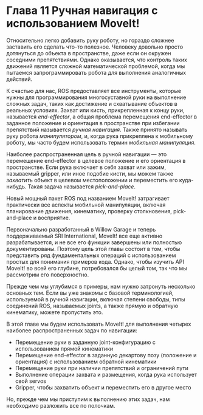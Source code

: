 # Глава 11 Ручная навигация с использованием MoveIt!

Относительно легко добавить руку роботу, но гораздо сложнее заставить его сделать что-то полезное. Человеку довольно просто дотянуться до объекта в пространстве, даже если он окружен соседними препятствиями. Однако оказывается, что контроль таких движений является сложной математической проблемой, когда мы пытаемся запрограммировать робота для выполнения аналогичных действий.

К счастью для нас, ROS предоставляет все инструменты, которые нужны для программирования многосуставной руки на выполнение сложных задач, таких как достижение и схватывание объектов в реальных условиях. Захват или кисть, прикрепленная к концу руки, называется _end-effector_, а общая проблема перемещения end-effector в заданное положение и ориентация в пространстве при избегании препятствий называется _ручная навигация_. Также принято называть руку робота _манипулятором_, и, когда рука прикреплена к мобильному роботу, мы часто будем использовать термин _мобильная манипуляция_.

Наиболее распространенная цель в ручной навигации — это перемещение end-effector в целевое положение и его ориентация в пространстве. Если рука включает в себя захват или зажим, называемый gripper, или иное подобие кисти, мы можем также _захватить_ объект в целевом местоположении и переместить его куда-нибудь. Такая задача называется _pick-and-place_. 

Новый мощный пакет ROS под названием MoveIt! затрагивает практически все аспекты мобильной манипуляции, включая планирование движения, кинематику, проверку столкновения, pick-and-place и восприятие.

Первоначально разработанный в Willow Garage и теперь поддерживаемый SRI International, MoveIt! все еще активно разрабатывается, и не все его функции завершены или полностью документированы. Поэтому цель этой главы состоит в том, чтобы представить ряд фундаментальных операций с использованием простых для понимания примеров кода. Однако, чтобы изучить API MoveIt! во всей его глубине, потребовался бы целый том, так что мы рассмотрим его поверхностно.

Прежде чем мы углубимся в примеры, нам нужно затронуть несколько основных тем. Если вы уже знакомы с базовой терминологией, используемой в ручной навигации, включая степени свободы, типы соединений ROS, называемых joints, а также прямую и обратную кинематику, можете пропустить это.

В этой главе мы будем использовать MoveIt! для выполнения четырех наиболее распространенных задач по навигации:

* Перемещение руки в заданную joint-конфигурацию с использованием прямой кинематики
* Перемещение end-effector в заданную декартову позу \(положение и ориентация\) с использованием обратной кинематики
* Перемещение руки при наличии препятствий и ограничений пути
* Выполнение операции захвата и размещения, когда рука использует свой servos 
* Gripper, чтобы захватить объект и переместить его в другое место

Но, прежде чем мы приступим к выполнению этих задач, нам необходимо разложить все по полочкам.

